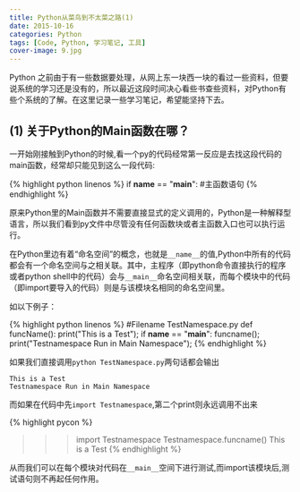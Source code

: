```yaml
---
title: Python从菜鸟到不太菜之路(1)
date: 2015-10-16
categories: Python
tags: [Code, Python, 学习笔记, 工具]
cover-image: 9.jpg
---
```

Python 之前由于有一些数据要处理，从网上东一块西一块的看过一些资料，但要说系统的学习还是没有的，所以最近这段时间决心看些书查些资料，对Python有些个系统的了解。在这里记录一些学习笔记，希望能坚持下去。

## (1) 关于Python的Main函数在哪？ ##

一开始刚接触到Python的时候,看一个py的代码经常第一反应是去找这段代码的main函数，经常却只能见到这么一段代码:

{% highlight python linenos %}
if __name__ == "__main__":
    #主函数语句
{% endhighlight %}

原来Python里的Main函数并不需要直接显式的定义调用的，Python是一种解释型语言，所以我们看到py文件中尽管没有任何函数块或者主函数入口也可以执行运行。

在Python里边有着“命名空间”的概念，也就是`__name__`的值,Python中所有的代码都会有一个命名空间与之相关联。其中，主程序（即python命令直接执行的程序或者python shell中的代码）会与`__main__`命名空间相关联，而每个模块中的代码（即import要导入的代码）则是与该模块名相同的命名空间里。

如以下例子：

{% highlight python linenos %}
#Filename TestNamespace.py
def funcName():
    print("This is a Test");
if __name__ == "__main__":
    funcname();
    print("Testnamespace Run in Main Namespace");
{% endhighlight %}

如果我们直接调用`python TestNamespace.py`两句话都会输出

```
This is a Test
Testnamespace Run in Main Namespace
```

而如果在代码中先`import Testnamespace`,第二个print则永远调用不出来

{% highlight pycon %}
>>> import Testnamespace
>>> Testnamespace.funcname()
This is a Test
{% endhighlight %}

从而我们可以在每个模块对代码在`__main__`空间下进行测试,而import该模块后,测试语句则不再起任何作用。


